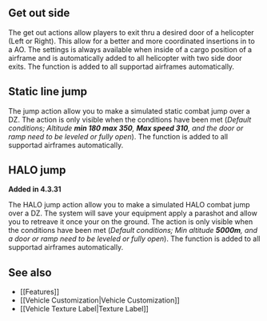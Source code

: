 ## Get out side
The get out actions allow players to exit thru a desired door of a helicopter (Left or Right). This allow for a better and more coordinated insertions in to a AO. The settings is always available when inside of a cargo position of a airframe and is automatically added to all helicopter with two side door exits. The function is added to all supportad airframes automatically.

## Static line jump
The jump action allow you to make a simulated static combat jump over a DZ. The action is only visible when the conditions have been met (_Default conditions; Altitude **min 180 max 350**, **Max speed 310**, and the door or ramp need to be leveled or fully open_). The function is added to all supportad airframes automatically.

## HALO jump
**Added in 4.3.31**

The HALO jump action allow you to make a simulated HALO combat jump over a DZ. The system will save your equipment apply a parashot and allow you to retreave it once your on the ground. The action is only visible when the conditions have been met (_Default conditions; Min altitude **5000m**, and a door or ramp need to be leveled or fully open_). The function is added to all supportad airframes automatically.

## See also
* [[Features]]
* [[Vehicle Customization|Vehicle Customization]] 
* [[Vehicle Texture Label|Texture Label]] 
